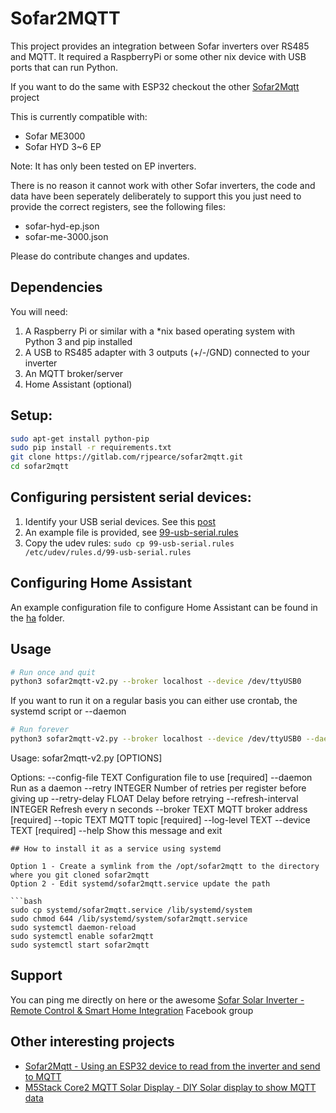 
# Sofar2MQTT

This project provides an integration between Sofar inverters over RS485 and MQTT.
It required a RaspberryPi or some other nix device with USB ports that can run Python.

If you want to do the same with ESP32 checkout the other [Sofar2Mqtt](https://github.com/cmcgerty/Sofar2mqtt) project

This is currently compatible with:

* Sofar ME3000
* Sofar HYD 3~6 EP

Note: It has only been tested on EP inverters.

There is no reason it cannot work with other Sofar inverters, the code and data have been seperately deliberately to support this you just need to provide the correct registers, see the following files:
* sofar-hyd-ep.json 
* sofar-me-3000.json

Please do contribute changes and updates.

## Dependencies

You will need:
1. A Raspberry Pi or similar with a *nix based operating system with Python 3 and pip installed
1. A USB to RS485 adapter with 3 outputs (+/-/GND) connected to your inverter
1. An MQTT broker/server
1. Home Assistant (optional)

## Setup:

```bash
sudo apt-get install python-pip
sudo pip install -r requirements.txt
git clone https://gitlab.com/rjpearce/sofar2mqtt.git
cd sofar2mqtt
```

## Configuring persistent serial devices:

1. Identify your USB serial devices. See this [post](https://inegm.medium.com/persistent-names-for-usb-serial-devices-in-linux-dev-ttyusbx-dev-custom-name-fd49b5db9af1)
1. An example file is provided, see [99-usb-serial.rules](99-usb-serial.rules)
1. Copy the udev rules: `sudo cp 99-usb-serial.rules /etc/udev/rules.d/99-usb-serial.rules`

## Configuring Home Assistant

An example configuration file to configure Home Assistant can be found in the [ha](ha/) folder.

## Usage

```bash
# Run once and quit
python3 sofar2mqtt-v2.py --broker localhost --device /dev/ttyUSB0
```

If you want to run it on a regular basis you can either use crontab, the systemd script or --daemon

```bash
# Run forever
python3 sofar2mqtt-v2.py --broker localhost --device /dev/ttyUSB0 --daemon
```

Usage: sofar2mqtt-v2.py [OPTIONS]

Options:
  --config-file TEXT          Configuration file to use  [required]
  --daemon                    Run as a daemon
  --retry INTEGER             Number of retries per register before giving up
  --retry-delay FLOAT         Delay before retrying
  --refresh-interval INTEGER  Refresh every n seconds
  --broker TEXT               MQTT broker address  [required]
  --topic TEXT                MQTT topic  [required]
  --log-level TEXT
  --device TEXT               [required]
  --help                      Show this message and exit
```
## How to install it as a service using systemd

Option 1 - Create a symlink from the /opt/sofar2mqtt to the directory where you git cloned sofar2mqtt
Option 2 - Edit systemd/sofar2mqtt.service update the path 

```bash
sudo cp systemd/sofar2mqtt.service /lib/systemd/system
sudo chmod 644 /lib/systemd/system/sofar2mqtt.service
sudo systemctl daemon-reload
sudo systemctl enable sofar2mqtt
sudo systemctl start sofar2mqtt
```

## Support

You can ping me directly on here or the awesome [Sofar Solar Inverter - Remote Control & Smart Home Integration](https://www.facebook.com/groups/2477195449252168) Facebook group

## Other interesting projects

* [Sofar2Mqtt - Using an ESP32 device to read from the inverter and send to MQTT](https://github.com/cmcgerty/Sofar2mqtt)
* [M5Stack Core2 MQTT Solar Display - DIY Solar display to show MQTT data](https://gitlab.com/rjpearce/m5stack-core2-mqtt-solar-display)

